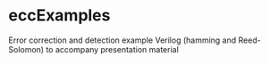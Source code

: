 # eccExamples
Error correction and detection example Verilog (hamming and Reed-Solomon) to accompany presentation material
